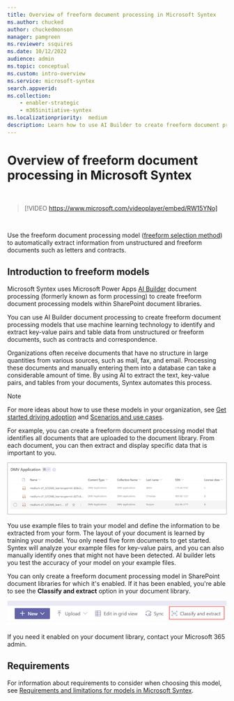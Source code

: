 ```yaml
---
title: Overview of freeform document processing in Microsoft Syntex
ms.author: chucked
author: chuckedmonson
manager: pamgreen
ms.reviewer: ssquires
ms.date: 10/12/2022
audience: admin
ms.topic: conceptual
ms.custom: intro-overview
ms.service: microsoft-syntex
search.appverid: 
ms.collection: 
    - enabler-strategic
    - m365initiative-syntex
ms.localizationpriority:  medium
description: Learn how to use AI Builder to create freeform document processing models in Microsoft Syntex.
---
```


# Overview of freeform document processing in Microsoft Syntex

</br>

> [!VIDEO https://www.microsoft.com/videoplayer/embed/RW15YNo]

</br>

Use the freeform document processing model ([freeform selection method](create-syntex-model.md#train-a-custom-model)) to automatically extract information from unstructured and freeform documents such as letters and contracts.

## Introduction to freeform models

Microsoft Syntex uses Microsoft Power Apps [AI Builder](/ai-builder/form-processing-model-overview) document processing (formerly known as form processing) to create freeform document processing models within SharePoint document libraries.
<!---
 ![AI Builder.](../media/content-understanding/ai-builder.png)
--->
You can use AI Builder document processing to create freeform document processing models that use machine learning technology to identify and extract key-value pairs and table data from unstructured or freeform documents, such as contracts and correspondence.

Organizations often receive documents that have no structure in large quantities from various sources, such as mail, fax, and email. Processing these documents and manually entering them into a database can take a considerable amount of time. By using AI to extract the text, key-value pairs, and tables from your documents, Syntex automates this process. 

> [!NOTE]
> For more ideas about how to use these models in your organization, see [Get started driving adoption](adoption-getstarted.md) and [Scenarios and use cases](adoption-scenarios.md).

For example, you can create a freeform document processing model that identifies all documents that are uploaded to the document library. From each document, you can then extract and display specific data that is important to you.

![Screenshot showing the document library view.](../media/content-understanding/doc-lib-done.png) 

You use example files to train your model and define the information to be extracted from your form. The layout of your document is learned by training your model. You only need five form documents to get started. Syntex will analyze your example files for key-value pairs, and you can also manually identify ones that might not have been detected.  AI builder lets you test the accuracy of your model on your example files.

You can only create a freeform document processing model in SharePoint document libraries for which it's enabled. If it has been enabled, you're able to see the **Classify and extract** option in your document library.

![Screenshot showing the AI Builder model.](../media/content-understanding/create-ai-builder-model2.png)

If you need it enabled on your document library, contact your Microsoft 365 admin.

## Requirements

For information about requirements to consider when choosing this model, see [Requirements and limitations for models in Microsoft Syntex](requirements-and-limitations.md#freeform-document-processing). 


